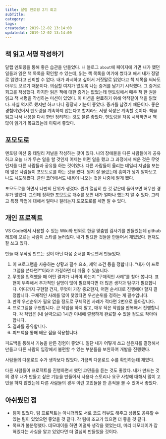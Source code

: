 ```yaml
---
title: 달랩 멘토링 2기 회고
subTitle:
category: 
tags: 
createdat: 2019-12-02 13:14:00
updatedat: 2019-12-02 13:14:00
---
```


## 책 읽고 서평 작성하기

달랩 멘토링을 통해 좋은 습관을 만들었다. 내 블로그 `about`에 페이지에 가면 내가 했던 일들과 읽은 책 목록을 확인할 수 있는데, 읽는 책 목록을 여기에 썼다고 해서 내가 정말로 읽었다고 신뢰할 수 없다. 내가 과시하고 싶어서 거짓말로 읽었다고 책 제목을 써놔도 아무도 모르기 때문이다. 의심할 여지가 없도록 나는 증거를 남기기 시작했다. 그 증거로 회고를 작성했다. 하지만 읽은 책에 대한 증거는 없었는데 멘토링에서 매주 책 한 권을 읽고 책 서평을 작성하는 미션이 있었다. 이 미션을 완료하기 위해 악착같이 책을 읽었다. 사실 억지로 했지만 하고 나니 굉장히 기분이 좋았다. 증거를 남겼기 때문이다. 좋은 경험이었어서 멘토링을 계속하지 않는다고 할지라도 서평 작성은 계속할 것이다. 책을 읽고 나서 내용을 다시 한번 정리하는 것도 물론 좋았다. 멘토링을 처음 시작하면서 책 많이 읽기가 목표였는데 이뤄서 좋았다.

## 포모도로

멘토링 미션 중 데일리 저널을 작성하는 것이 있다. 나의 장애물을 다른 사람들에게 공유하고 오늘 내가 무슨 일을 할 것인지 어제는 어떤 일을 했고 그 과정에서 배운 것은 무엇인지를 다른 사람들과 공유를 하는 것이었다. 다른 사람들이 올리는 데일리 저널을 보는데 많은 사람들이 포모도로를 하는 것을 봤다. 뭔지 잘 몰랐는데 흥미가 생겨 알아보고 나도 시도해봤다. 클린 코더에서도 내용이 나오는 것을 나중에 알게 됐다.  

포모도로를 하면서 나만의 단위가 생겼다. 뭔가 열심히 한 것 같은데 돌아보면 허무한 경우가 많았다. 그런데 정확한 포모도로 개수를 보면 내가 얼마나 했는지 알 수 있다. 그리고 특정 작업에 대해서 얼마나 걸리는지 포모도로를 세면 알 수 있다. 

## 개인 프로젝트

VS Code에서 사용할 수 있는 Wiki와 번외로 한글 맞춤법 검사기를 만들었는데 github 레포에 모르는 사람이 스타를 눌러줬다. 내가 필요한 것들을 만들어서 재밌었다. 현재도 잘 쓰고 있다.  

만들 때 무작정 만드는 것이 아닌 다음 순서를 따르면서 만들었다.

1. 이 프로그램을 사용하는 상황과 필수 요소, 제약 조건 등을 정합니다.
“내가 이 프로그램을 쓴다면?”이라고 가정하면 더 쉬울 수 있습니다.
2. 무엇을 입력했을 때 어떤 결과가 나와야 하는지 “구체적인 사례”를 찾아 봅니다.
표현이 부족해서 추가적인 설명이 많이 필요하다면 더 많은 생각과 탐구가 필요합니다.
어디까지 구현할 건지, 무엇이 가장 중요한지, 어떤 순서대로 진행해야 할지 결정합니다.
구체적인 사례를 많이 찾았다면 우선순위를 정하는 게 필수입니다.
3. 만약 우선순위가 필요 없을 정도로 구체적인 사례가 적다면 2번으로 돌아갑니다.
4. 프로그램을 구현합니다. 큰 작업을 하지 말고, 매우 작은 작업을 반복해서 진행합니다.
각 작업은 (내 실력으로) 1시간 이내에 깔끔하게 완료할 수 있을 정도로 작아야 합니다.
5. 결과를 공유합니다.
6. 피드백을 통해 배운 점을 적용합니다.

피드백을 통해서 기능을 만든 경험이 좋았다. 일단 내가 어떻게 쓰고 싶은지를 결정해서 만들고 다른 사람의 입장에서 불편할 수 있는 부분들을 보완하여 개발을 진행했다.  

사람들의 다운로드 수가 생각보다 많았다. 가끔씩 다운로드 수를 확인하는데 재밌다.  

다른 사람들이 프로젝트를 진행하면서 했던 고민들을 듣는 것도 좋았다. 내가 만드는 것의 경우 내가 만들고 싶은 기능을 만들어서 사용자 스토리나 요구 사항에 대해서 많이 고민을 하지 않았는데 다른 사람들의 경우 이런 고민들을 한 흔적을 볼 수 있어서 좋았다. 

## 아쉬웠던 점

* 팀이 없었다. 팀 프로젝트는 아니더라도 서로 코드 리뷰도 해주고 상황도 공유할 수 있는 팀이 있었으면 좋았을 것 같다. 각 팀에 조교가 있으면 더 좋을 것 같다.
* 목표가 불분명했다. 데모데이를 하면 어떨까 생각을 했었는데, 미리 데모데이가 잡혀있다는 사실을 알고 있었다면 더 열심히 만들었을 것이다.
